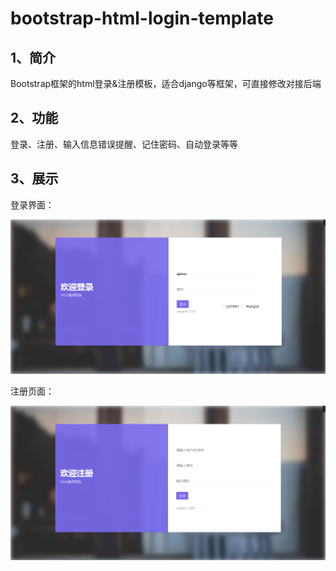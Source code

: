 # bootstrap-html-login-template
## 1、简介

Bootstrap框架的html登录&amp;注册模板，适合django等框架，可直接修改对接后端

## 2、功能

登录、注册、输入信息错误提醒、记住密码、自动登录等等

## 3、展示

登录界面：

![image-20230127220258675](.\img\image-20230127220258675.png)

注册页面：

![image-20230127220316018](.\img\image-20230127220316018.png)
